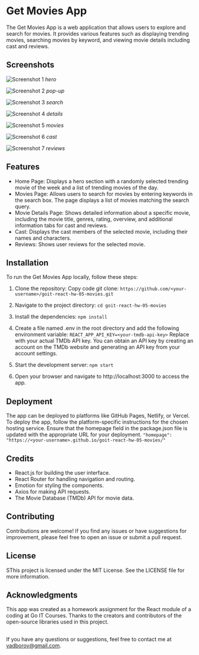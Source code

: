 # Get Movies App

The Get Movies App is a web application that allows users to explore and search
for movies. It provides various features such as displaying trending movies,
searching movies by keyword, and viewing movie details including cast and
reviews.

## Screenshots

![Screenshot 1](/assets/hero.jpg) _hero_

![Screenshot 2](/assets/pop-up.jpg) _pop-up_

![Screenshot 3](/assets/search.jpg) _search_

![Screenshot 4](/assets/details.jpg) _details_

![Screenshot 5](/assets/movies.jpg) _movies_

![Screenshot 6](/assets/cast.jpg) _cast_

![Screenshot 7](/assets/reviews.jpg) _reviews_

## Features

- Home Page: Displays a hero section with a randomly selected trending movie of
  the week and a list of trending movies of the day.
- Movies Page: Allows users to search for movies by entering keywords in the
  search box. The page displays a list of movies matching the search query.
- Movie Details Page: Shows detailed information about a specific movie,
  including the movie title, genres, rating, overview, and additional
  information tabs for cast and reviews.
- Cast: Displays the cast members of the selected movie, including their names
  and characters.
- Reviews: Shows user reviews for the selected movie.

## Installation

To run the Get Movies App locally, follow these steps:

1. Clone the repository: Copy code git clone:
   `https://github.com/<your-username>/goit-react-hw-05-movies.git`

2. Navigate to the project directory: `cd goit-react-hw-05-movies`

3. Install the dependencies: `npm install`

4. Create a file named .env in the root directory and add the following
   environment variable: `REACT_APP_API_KEY=<your-tmdb-api-key>` Replace
   <your-tmdb-api-key> with your actual TMDb API key. You can obtain an API key
   by creating an account on the TMDb website and generating an API key from
   your account settings.

5. Start the development server: `npm start`

6. Open your browser and navigate to http://localhost:3000 to access the app.

## Deployment

The app can be deployed to platforms like GitHub Pages, Netlify, or Vercel. To
deploy the app, follow the platform-specific instructions for the chosen hosting
service. Ensure that the homepage field in the package.json file is updated with
the appropriate URL for your deployment.
`"homepage": "https://<your-username>.github.io/goit-react-hw-05-movies/"`

## Credits

- React.js for building the user interface.
- React Router for handling navigation and routing.
- Emotion for styling the components.
- Axios for making API requests.
- The Movie Database (TMDb) API for movie data.

## Contributing

Contributions are welcome! If you find any issues or have suggestions for
improvement, please feel free to open an issue or submit a pull request.

## License

SThis project is licensed under the MIT License. See the LICENSE file for more
information.

## Acknowledgments

This app was created as a homework assignment for the React module of a coding
at Go IT Courses. Thanks to the creators and contributors of the open-source
libraries used in this project.

##

If you have any questions or suggestions, feel free to contact me at
vadborov@gmail.com.
